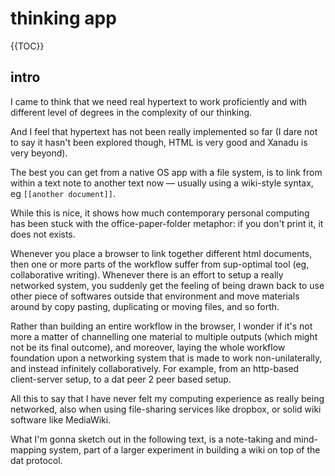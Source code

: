 # thinking app

{{TOC}}

## intro

I came to think that we need real hypertext to work proficiently and with different level of degrees in the complexity of our thinking.

And I feel that hypertext has not been really implemented so far (I dare not to say it hasn't been explored though, HTML is very good and Xanadu is very beyond).

The best you can get from a native OS app with a file system, is to link from within a text note to another text now — usually using a wiki-style syntax, eg `[[another document]]`.

While this is nice, it shows how much contemporary personal computing has been stuck with the office-paper-folder metaphor: if you don't print it, it does not exists.

Whenever you place a browser to link together different html documents, then one or more parts of the workflow suffer from sup-optimal tool (eg, collaborative writing). Whenever there is an effort to setup a really networked system, you suddenly get the feeling of being drawn back to use other piece of softwares outside that environment and move materials around by copy pasting, duplicating or moving files, and so forth.

Rather than building an entire workflow in the browser, I wonder if it's not more a matter of channelling one material to multiple outputs (which might not be its final outcome), and moreover, laying the whole workflow foundation upon a networking system that is made to work non-unilaterally, and instead infinitely collaboratively. For example, from an http-based client-server setup, to a dat peer 2 peer based setup.

All this to say that I have never felt my computing experience as really being networked, also when using file-sharing services like dropbox, or solid wiki software like MediaWiki.

What I'm gonna sketch out in the following text, is a note-taking and mind-mapping system, part of a larger experiment in building a wiki on top of the dat protocol.
